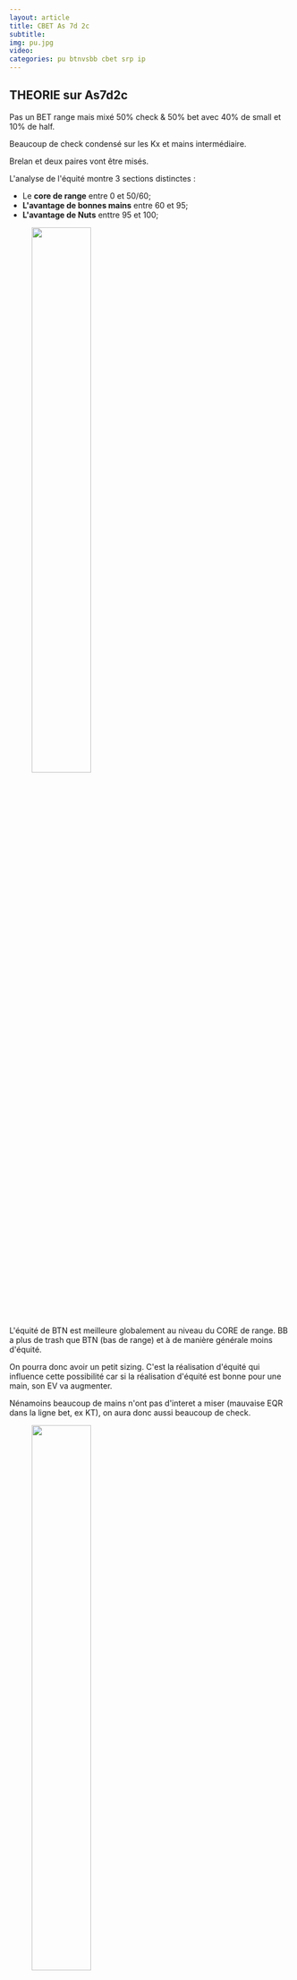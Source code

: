 ```yaml
---
layout: article
title: CBET As 7d 2c
subtitle: 
img: pu.jpg
video: 
categories: pu btnvsbb cbet srp ip
---
```


<div class="body">

  <h2>THEORIE sur As7d2c</h2>

  <p>Pas un BET range mais mixé <span>50% check & 50% bet</span> avec <span>40% de small et 10% de half</span>.</p>

  <p>Beaucoup de check condensé sur les Kx et mains intermédiaire.</p>

  <p>Brelan et deux paires vont être misés.</p>

  <p>L'analyse de l'équité montre 3 sections distinctes : </p>

  <ul>
    <li>Le <b>core de range</b> entre 0 et 50/60;</li>
    <li><b>L'avantage de bonnes mains</b> entre 60 et 95;</li>
    <li><b>L'avantage de Nuts</b> enttre 95 et 100;</li>
  </ul>

  <figure class="image-center">
    <img src="/blog/img/2024-02-04-eq.png" style="width: 50%; heigth: 50%">
  </figure>

  <p>L'équité de BTN est meilleure globalement au niveau du CORE de range. BB a plus de trash que BTN (bas de range) et à de manière générale moins d'équité.</p>

  <p>On pourra donc avoir <span>un petit sizing</span>. C'est la réalisation d'équité qui influence cette possibilité car si la <span>réalisation d'équité</span> est bonne pour une main, son EV va augmenter.</p>

  <p>Nénamoins beaucoup de mains n'ont pas d'interet a miser (mauvaise EQR dans la ligne bet, ex KT), on aura donc aussi <span>beaucoup de check</span>.</p>

  <figure class="image-center">
    <img src="/blog/img/2024-02-04-core.png" style="width: 50%; heigth: 50%">
  </figure>

  <p>Le fait d'avoir un gros avantage de bonnes mains (plus d'As) nous permettra d'avoir <span>un sizing half</span>.</p>

  <figure class="image-center">
    <img src="/blog/img/2024-02-04-top.png" style="width: 50%; heigth: 50%">
  </figure>

  <p>Il n'y a pas vraiment d'avantage de Nuts et donc <span>pas de gros sizing</span>.</p>
  
</div>
